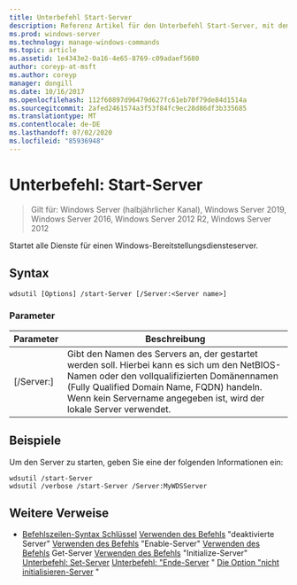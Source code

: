 ```yaml
---
title: Unterbefehl Start-Server
description: Referenz Artikel für den Unterbefehl Start-Server, mit dem alle Dienste für einen Windows-Bereitstellungsdiensteserver gestartet werden.
ms.prod: windows-server
ms.technology: manage-windows-commands
ms.topic: article
ms.assetid: 1e4343e2-0a16-4e65-8769-c09adaef5680
author: coreyp-at-msft
ms.author: coreyp
manager: dongill
ms.date: 10/16/2017
ms.openlocfilehash: 112f60897d96479d627fc61eb70f79de84d1514a
ms.sourcegitcommit: 2afed2461574a3f53f84fc9ec28d86df3b335685
ms.translationtype: MT
ms.contentlocale: de-DE
ms.lasthandoff: 07/02/2020
ms.locfileid: "85936948"
---
```

# <a name="subcommand-start-server"></a>Unterbefehl: Start-Server

> Gilt für: Windows Server (halbjährlicher Kanal), Windows Server 2019, Windows Server 2016, Windows Server 2012 R2, Windows Server 2012

Startet alle Dienste für einen Windows-Bereitstellungsdiensteserver.

## <a name="syntax"></a>Syntax
```
wdsutil [Options] /start-Server [/Server:<Server name>]
```
### <a name="parameters"></a>Parameter
|Parameter|Beschreibung|
|-------|--------|
|[/Server:<Server name>]|Gibt den Namen des Servers an, der gestartet werden soll. Hierbei kann es sich um den NetBIOS-Namen oder den vollqualifizierten Domänennamen (Fully Qualified Domain Name, FQDN) handeln. Wenn kein Servername angegeben ist, wird der lokale Server verwendet.|
## <a name="examples"></a>Beispiele
Um den Server zu starten, geben Sie eine der folgenden Informationen ein:
```
wdsutil /start-Server
wdsutil /verbose /start-Server /Server:MyWDSServer
```
## <a name="additional-references"></a>Weitere Verweise
- [Befehlszeilen-Syntax Schlüssel](command-line-syntax-key.md) 
 [Verwenden des Befehls](using-the-disable-server-command.md) 
 "deaktivierte Server" [Verwenden des Befehls](using-the-enable-server-command.md) 
 "Enable-Server" [Verwenden des Befehls](using-the-get-server-command.md) 
 Get-Server [Verwenden des Befehls](using-the-initialize-server-command.md) 
 "Initialize-Server" [Unterbefehl: Set-Server](subcommand-set-server.md) 
 [Unterbefehl: "Ende-Server](subcommand-stop-server.md) 
 " [Die Option "nicht initialisieren-Server](the-uninitialize-server-option.md) "
